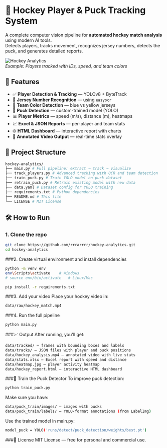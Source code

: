 # 🏒 Hockey Player & Puck Tracking System

A complete computer vision pipeline for **automated hockey match analysis** using modern AI tools.  
Detects players, tracks movement, recognizes jersey numbers, detects the puck, and generates detailed reports.

![Hockey Analytics](https://via.placeholder.com/800x400?text=Hockey+Tracking+Demo)  
*Example: Players tracked with IDs, speed, and team colors*

## 🚀 Features

- ✅ **Player Detection & Tracking** — YOLOv8 + ByteTrack
- 🔢 **Jersey Number Recognition** — using `easyocr`
- 🎨 **Team Color Detection** — blue vs yellow jerseys
- 🏐 **Puck Detection** — custom-trained model (YOLO)
- 📊 **Player Metrics** — speed (m/s), distance (m), heatmaps
- 📈 **Excel & JSON Reports** — per-player and team stats
- 🌐 **HTML Dashboard** — interactive report with charts
- 🎥 **Annotated Video Output** — real-time stats overlay

## 📁 Project Structure
```bash
hockey-analytics/
├── main.py # Full pipeline: extract → track → visualize
├── track_players.py # Advanced tracking with OCR and team detection
├── train_puck.py # Train YOLO model on puck dataset
├── retrain_puck.py # Retrain existing model with new data
├── data.yaml # Dataset config for YOLO training
├── requirements.txt # Python dependencies
├── README.md # This file
└── LICENSE # MIT License
```

## 🛠️ How to Run

### 1. Clone the repo
```bash
git clone https://github.com/rrrarrrr/hockey-analytics.git
cd hockey-analytics
```

###2. Create virtual environment and install dependencies
```bash
python -m venv env
env\Scripts\activate    # Windows
# source env/bin/activate   # Linux/Mac

pip install -r requirements.txt
```
###3. Add your video
Place your hockey video in:
```bash
data/raw/hockey_match.mp4
```
###4. Run the full pipeline
```bash
python main.py
```
###📈 Output
After running, you'll get:
```bash
data/tracked/ — frames with bounding boxes and labels
data/tracks/ — JSON files with player and puck positions
data/hockey_analysis.mp4 — annotated video with live stats
data/stats.xlsx — Excel report with speed and distance
data/heatmap.jpg — player activity heatmap
data/hockey_report.html — interactive HTML dashboard
```

###🏁 Train the Puck Detector
To improve puck detection:
```bash
python train_puck.py
```
Make sure you have:
```bash
data/puck_train/images/ — images with pucks
data/puck_train/labels/ — YOLO-format annotations (from LabelImg)
```
Use the trained model in main.py:
```bash
model_puck = YOLO('runs/detect/puck_detection/weights/best.pt')
```
###📄 License
MIT License — free for personal and commercial use.

